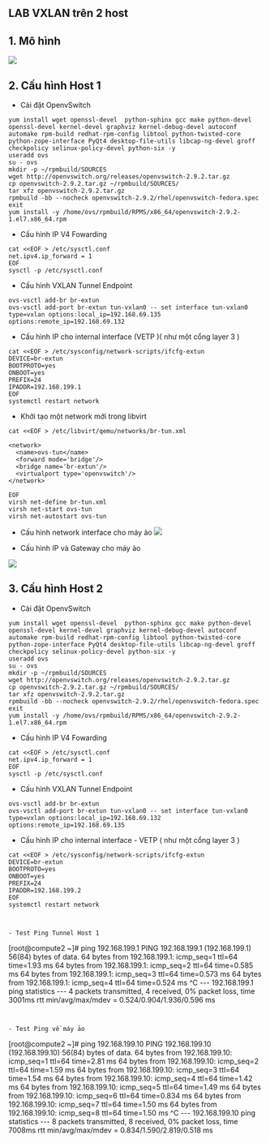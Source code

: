 
## LAB VXLAN trên 2 host 

## 1. Mô hình

![](https://github.com/nguyenhungsync/Report-Intern-Meditech/blob/master/Openstack/Neutron/Untitled%20Diagram.png?raw=true)

## 2. Cấu hình Host 1

- Cài đặt OpenvSwitch
```
yum install wget openssl-devel  python-sphinx gcc make python-devel openssl-devel kernel-devel graphviz kernel-debug-devel autoconf automake rpm-build redhat-rpm-config libtool python-twisted-core python-zope-interface PyQt4 desktop-file-utils libcap-ng-devel groff checkpolicy selinux-policy-devel python-six -y 
useradd ovs
su - ovs
mkdir -p ~/rpmbuild/SOURCES
wget http://openvswitch.org/releases/openvswitch-2.9.2.tar.gz
cp openvswitch-2.9.2.tar.gz ~/rpmbuild/SOURCES/
tar xfz openvswitch-2.9.2.tar.gz
rpmbuild -bb --nocheck openvswitch-2.9.2/rhel/openvswitch-fedora.spec
exit
yum install -y /home/ovs/rpmbuild/RPMS/x86_64/openvswitch-2.9.2-1.el7.x86_64.rpm
```

- Cấu hình IP V4 Fowarding
```
cat <<EOF > /etc/sysctl.conf
net.ipv4.ip_forward = 1
EOF
sysctl -p /etc/sysctl.conf
```

- Cấu hình VXLAN Tunnel Endpoint
```
ovs-vsctl add-br br-extun
ovs-vsctl add-port br-extun tun-vxlan0 -- set interface tun-vxlan0 type=vxlan options:local_ip=192.168.69.135 options:remote_ip=192.168.69.132
```

- Cấu hình IP cho internal interface (VETP )( như một cổng layer 3 ) 
```
cat <<EOF > /etc/sysconfig/network-scripts/ifcfg-extun
DEVICE=br-extun
BOOTPROTO=yes
ONBOOT=yes
PREFIX=24
IPADDR=192.168.199.1
EOF
systemctl restart network
```

- Khởi tạo một network mới trong libvirt
````
cat <<EOF > /etc/libvirt/qemu/networks/br-tun.xml

<network>
  <name>ovs-tun</name>
  <forward mode='bridge'/>
  <bridge name='br-extun'/>
  <virtualport type='openvswitch'/>
</network>

EOF
virsh net-define br-tun.xml
virsh net-start ovs-tun
virsh net-autostart ovs-tun
````


- Cấu hình network interface cho máy ảo
![](https://i.imgur.com/zTTPvci.png)

- Cấu hình IP và Gateway cho máy ảo

![](https://i.imgur.com/pGe5jqr.png)


## 3. Cấu hình Host 2


- Cài đặt OpenvSwitch
```
yum install wget openssl-devel  python-sphinx gcc make python-devel openssl-devel kernel-devel graphviz kernel-debug-devel autoconf automake rpm-build redhat-rpm-config libtool python-twisted-core python-zope-interface PyQt4 desktop-file-utils libcap-ng-devel groff checkpolicy selinux-policy-devel python-six -y 
useradd ovs
su - ovs
mkdir -p ~/rpmbuild/SOURCES
wget http://openvswitch.org/releases/openvswitch-2.9.2.tar.gz
cp openvswitch-2.9.2.tar.gz ~/rpmbuild/SOURCES/
tar xfz openvswitch-2.9.2.tar.gz
rpmbuild -bb --nocheck openvswitch-2.9.2/rhel/openvswitch-fedora.spec
exit
yum install -y /home/ovs/rpmbuild/RPMS/x86_64/openvswitch-2.9.2-1.el7.x86_64.rpm
```

- Cấu hình IP V4 Fowarding
```
cat <<EOF > /etc/sysctl.conf
net.ipv4.ip_forward = 1
EOF
sysctl -p /etc/sysctl.conf
```

- Cấu hình VXLAN Tunnel Endpoint
```
ovs-vsctl add-br br-extun
ovs-vsctl add-port br-extun tun-vxlan0 -- set interface tun-vxlan0 type=vxlan options:local_ip=192.168.69.132 options:remote_ip=192.168.69.135
```

- Cấu hình IP cho internal interface - VETP ( như một cổng layer 3 ) 
```
cat <<EOF > /etc/sysconfig/network-scripts/ifcfg-extun
DEVICE=br-extun
BOOTPROTO=yes
ONBOOT=yes
PREFIX=24
IPADDR=192.168.199.2
EOF
systemctl restart network
```	

```


- Test Ping Tunnel Host 1
```
[root@compute2 ~]# ping 192.168.199.1
PING 192.168.199.1 (192.168.199.1) 56(84) bytes of data.
64 bytes from 192.168.199.1: icmp_seq=1 ttl=64 time=1.93 ms
64 bytes from 192.168.199.1: icmp_seq=2 ttl=64 time=0.585 ms
64 bytes from 192.168.199.1: icmp_seq=3 ttl=64 time=0.573 ms
64 bytes from 192.168.199.1: icmp_seq=4 ttl=64 time=0.524 ms
^C
--- 192.168.199.1 ping statistics ---
4 packets transmitted, 4 received, 0% packet loss, time 3001ms
rtt min/avg/max/mdev = 0.524/0.904/1.936/0.596 ms
```


- Test Ping về máy ảo 
```
[root@compute2 ~]# ping 192.168.199.10
PING 192.168.199.10 (192.168.199.10) 56(84) bytes of data.
64 bytes from 192.168.199.10: icmp_seq=1 ttl=64 time=2.81 ms
64 bytes from 192.168.199.10: icmp_seq=2 ttl=64 time=1.59 ms
64 bytes from 192.168.199.10: icmp_seq=3 ttl=64 time=1.54 ms
64 bytes from 192.168.199.10: icmp_seq=4 ttl=64 time=1.42 ms
64 bytes from 192.168.199.10: icmp_seq=5 ttl=64 time=1.49 ms
64 bytes from 192.168.199.10: icmp_seq=6 ttl=64 time=0.834 ms
64 bytes from 192.168.199.10: icmp_seq=7 ttl=64 time=1.50 ms
64 bytes from 192.168.199.10: icmp_seq=8 ttl=64 time=1.50 ms
^C
--- 192.168.199.10 ping statistics ---
8 packets transmitted, 8 received, 0% packet loss, time 7008ms
rtt min/avg/max/mdev = 0.834/1.590/2.819/0.518 ms

```
